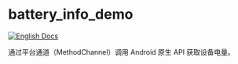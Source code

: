 # battery_info_demo

[![English Docs](https://img.shields.io/badge/Docs-English-green?style=flat-square)](README.md)

通过平台通道（MethodChannel）调用 Android 原生 API 获取设备电量。